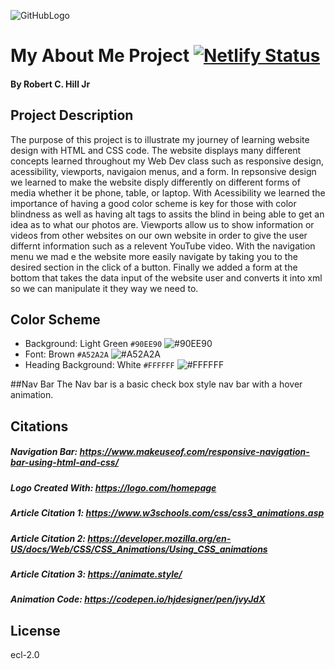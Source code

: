 ![GitHubLogo](https://user-images.githubusercontent.com/98339574/205124068-80b79619-f1b1-4ebd-9d89-c17d9dacec98.jpg)

# My About Me Project  [![Netlify Status](https://api.netlify.com/api/v1/badges/d984b4b7-e021-4434-bcc2-17a23674c388/deploy-status)](https://app.netlify.com/sites/about-me-robert-hill2354/deploys)

#### By Robert C. Hill Jr


## Project Description
The purpose of this project is to illustrate my journey of learning website design with HTML and CSS code. The website displays many different concepts learned throughout my Web Dev class such as responsive design, acessibility, viewports, navigaion menus, and a form. In repsonsive design we learned to make the website disply differently on different forms of media whether it be phone, table, or laptop.  With Acessibility we learned the importance of having a good color scheme is key for those with color blindness as well as having alt tags to assits the blind in being able to get an idea as to what our photos are. Viewports allow us to show information or videos from other websites on our own website in order to give the user differnt information such as a relevent YouTube video. With the navigation menu we mad e the website more easily navigate by taking you to the desired section in the click of a button. Finally we added a form at the bottom that takes the data input of the website user and converts it into xml so we can manipulate it they way we need to.
  
## Color Scheme 
- Background: Light Green `#90EE90` ![#90EE90](https://placehold.co/15x15/90EE90/90EE90.png)
- Font: Brown `#A52A2A` ![#A52A2A](https://placehold.co/15x15/A52A2A/A52A2A.png)
- Heading Background: White `#FFFFFF`  ![#FFFFFF](https://placehold.co/15x15/FFFFFF/FFFFFF.png)

##Nav Bar
The Nav bar is a basic check box style nav bar with a hover animation.

## Citations

##### Navigation Bar: https://www.makeuseof.com/responsive-navigation-bar-using-html-and-css/
##### Logo Created With: https://logo.com/homepage
##### Article Citation 1: https://www.w3schools.com/css/css3_animations.asp
##### Article Citation 2: https://developer.mozilla.org/en-US/docs/Web/CSS/CSS_Animations/Using_CSS_animations
##### Article Citation 3: https://animate.style/
##### Animation Code: https://codepen.io/hjdesigner/pen/jvyJdX

## License 

ecl-2.0 
